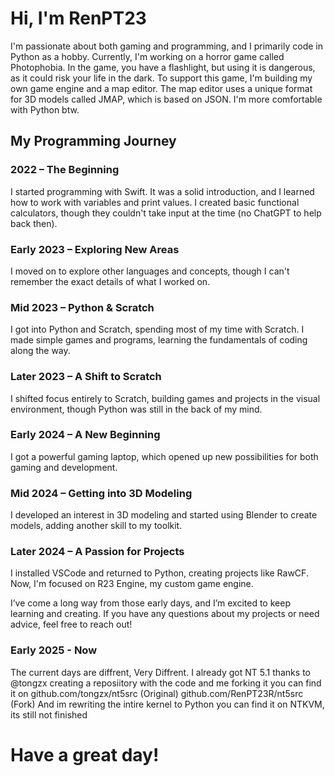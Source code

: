 # Hi, I'm RenPT23

I'm passionate about both gaming and programming, and I primarily code in Python as a hobby. Currently, I'm working on a horror game called Photophobia. In the game, you have a flashlight, but using it is dangerous, as it could risk your life in the dark.
To support this game, I'm building my own game engine and a map editor. The map editor uses a unique format for 3D models called JMAP, which is based on JSON. I'm more comfortable with Python btw.

## My Programming Journey

### 2022 – The Beginning  
I started programming with Swift. It was a solid introduction, and I learned how to work with variables and print values. I created basic functional calculators, though they couldn't take input at the time (no ChatGPT to help back then).

### Early 2023 – Exploring New Areas  
I moved on to explore other languages and concepts, though I can't remember the exact details of what I worked on.

### Mid 2023 – Python & Scratch  
I got into Python and Scratch, spending most of my time with Scratch. I made simple games and programs, learning the fundamentals of coding along the way.

### Later 2023 – A Shift to Scratch  
I shifted focus entirely to Scratch, building games and projects in the visual environment, though Python was still in the back of my mind.

### Early 2024 – A New Beginning  
I got a powerful gaming laptop, which opened up new possibilities for both gaming and development.

### Mid 2024 – Getting into 3D Modeling  
I developed an interest in 3D modeling and started using Blender to create models, adding another skill to my toolkit.

### Later 2024 – A Passion for Projects  
I installed VSCode and returned to Python, creating projects like RawCF. Now, I'm focused on R23 Engine, my custom game engine.

I’ve come a long way from those early days, and I’m excited to keep learning and creating. If you have any questions about my projects or need advice, feel free to reach out!

### Early 2025 - Now
The current days are diffrent, Very Diffrent.
I already got NT 5.1 thanks to @tongzx creating a reposiitory with the code and me forking it you can find it on github.com/tongzx/nt5src (Original) github.com/RenPT23R/nt5src (Fork)
And im rewriting the intire kernel to Python you can find it on NTKVM, its still not finished

# Have a great day!
